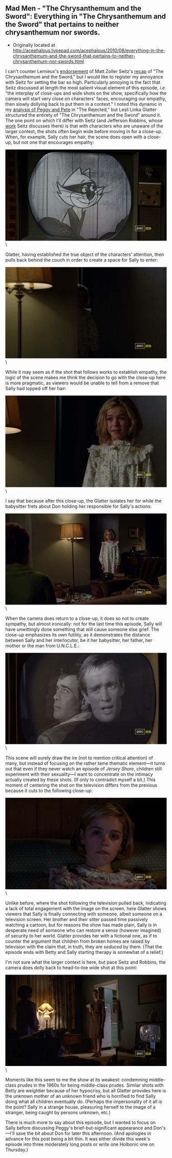 ## Mad Men - "The Chrysanthemum and the Sword": Everything in "The Chrysanthemum and the Sword" that pertains to neither chrysanthemum nor swords.

 * Originally located at http://acephalous.typepad.com/acephalous/2010/08/everything-in-the-chrysanthemum-and-the-sword-that-pertains-to-neither-chrysanthemum-nor-swords.html

I can't counter Lemieux's [endorsement](http://www.lawyersgunsmoneyblog.com/2010/08/an-embarassment-of-riches) of Matt Zoller Seitz's [recap](http://www.tnr.com/article/books-and-arts/77157/mad-men-review-the-chrysanthemum-and-the-sword) of "The Chrysanthemum and the Sword," but I would like to register my annoyance with Seitz for setting the bar so high.  Particularly annoying is the fact that Seitz discussed at length the most salient visual element of this episode, *i.e.* "the interplay of close-ups and wide shots on the show, specifically how  the camera will start very close on characters' faces, encouraging our  empathy, then slowly dollying back to put them in a context."  I noted this dynamic in my [analysis of Peggy and Pete](http://acephalous.typepad.com/acephalous/2010/08/the-fourth-season-of-mad-men-has-been-maligned-in-some-corners-because-it-merely-continues-to-be-superb-such-are-the-burdens.html#more) in "The Rejected," but Lesli Linka Glatter structured the entirety of "The Chrysanthemum and the Sword" around it.  The one point on which I'll differ with Seitz (and Jefferson Robbins, whose [work](http://filmfreakcentral.blogspot.com/2009/08/in-retrograde.html) Seitz discusses there) is that with characters who are unaware of the larger context, the shots often begin wide before moving in for a close-up.
When, for example, Sally cuts her hair, the scene does open with a close-up, but not one that encourages empathy:

![6a00d8341c2df453ef0134866fa9c7970c](images/tv/mad-men-the-chrysanthemum-and-the-sword-1/6a00d8341c2df453ef0134866fa9c7970c.jpg)\ 

Glatter, having established the true object of the characters' attention, then pulls back behind the couch in order to create a space for Sally to enter:

![6a00d8341c2df453ef0133f34b69e3970b](images/tv/mad-men-the-chrysanthemum-and-the-sword-1/6a00d8341c2df453ef0133f34b69e3970b.jpg)\ 

While it may seem as if the shot that follows works to establish empathy, the logic of the scene makes me think the decision to go with the close-up here is more pragmatic, as viewers would be unable to tell from a remove that Sally had lopped off her hair:

![6a00d8341c2df453ef0134866fb23d970c](images/tv/mad-men-the-chrysanthemum-and-the-sword-1/6a00d8341c2df453ef0134866fb23d970c.jpg)\ 

I say that because after this close-up, the Glatter isolates her for while the babysitter frets about Don holding her responsible for Sally's actions:

![6a00d8341c2df453ef0134866fb528970c](images/tv/mad-men-the-chrysanthemum-and-the-sword-1/6a00d8341c2df453ef0134866fb528970c.jpg)\ 

When the camera does return to a close-up, it does so not to create sympathy, but almost ironically: not for the last time this episode, Sally will have unwittingly done something that will cause someone else grief.  The close-up emphasizes its own futility, as it demonstrates the distance between Sally and her interlocutor, be it her babysitter, her father, her mother or the man from U.N.C.L.E.:

![6a00d8341c2df453ef0134866fba6c970c](images/tv/mad-men-the-chrysanthemum-and-the-sword-1/6a00d8341c2df453ef0134866fba6c970c.jpg)\ 

This scene will surely draw the ire (not to mention critical attention) of many, but instead of focusing on the rather tame thematic element—it turns out that even if they never watch an episode of *Jersey Shore*, children still experiment with their sexuality—I want to concentrate on the intimacy actually created by these shots.  (If only to contradict myself a bit.)  This moment of centering the shot on the television differs from the previous because it cuts to the following close-up:

![6a00d8341c2df453ef0133f34b790c970b](images/tv/mad-men-the-chrysanthemum-and-the-sword-1/6a00d8341c2df453ef0133f34b790c970b.jpg)\ 

Unlike before, where the shot following the television pulled back, indicating a lack of total engagement with the image on the screen, here Glatter shows viewers that Sally is finally connecting with someone, albeit someone on a television screen.  Her brother and their sitter passed time passively watching a cartoon, but for reasons the show has made plain, Sally is in desperate need of someone who can restore a sense (however imagined) of security to her world.  Glatter provides her with a fictional one, as if to counter the argument that children from broken homes are raised by television with the claim that, in truth, they are *seduced* by them.  (That the episode ends with Betty and Sally starting therapy is somewhat of a relief.)

I'm not sure what the larger context is here, but pace Seitz and Robbins, the camera does dolly back to head-to-toe wide shot at this point:

![6a00d8341c2df453ef0133f34b8360970b](images/tv/mad-men-the-chrysanthemum-and-the-sword-1/6a00d8341c2df453ef0133f34b8360970b.jpg)\ 

Moments like this seem to me the show at its weakest: condemning middle-class prudes in the 1960s for being middle-class prudes.  Similar shots with Betty are weightier because of her hypocrisy, but all Glatter provides here is the unknown mother of an unknown friend who is horrified to find Sally doing what all children eventually do.  (Perhaps the impersonality of it all is the point?  Sally in a strange house, pleasuring herself to the image of a stranger, being caught by persons unknown, etc.)

There is much more to say about this episode, but I wanted to focus on Sally before discussing Peggy's brief-but-significant appearance and Don's—I'll save the bit about Don for later this afternoon. (And apologies in advance for this post being a bit thin.  It was either  divide this week's episode into three moderately long posts or write  one Holbonic one on Thursday.)
